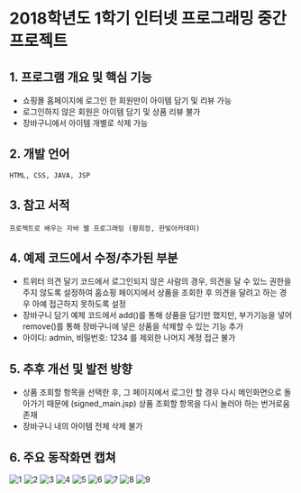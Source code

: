 # 2018학년도 1학기 인터넷 프로그래밍 중간 프로젝트 

## 1. 프로그램 개요 및 핵심 기능
- 쇼핑몰 홈페이지에 로그인 한 회원만이 아이템 담기 및 리뷰 가능
- 로그인하지 않은 회원은 아이템 담기 및 상품 리뷰 불가
- 장바구니에서 아이템 개별로 삭제 가능

## 2. 개발 언어
`HTML, CSS, JAVA, JSP`

## 3. 참고 서적
`프로젝트로 배우는 자바 웹 프로그래밍 (황희정, 한빛아카데미)`

## 4. 예제 코드에서 수정/추가된 부분
- 트위터 의견 달기 코드에서 로그인되지 않은 사람의 경우, 의견을 달 수 있느 권한을 주지 않도록 설정하여 홈쇼핑 페이지에서 상품을 조회한 후 의견을 달려고 하는 경우 아예 접근하지 못하도록 설정
- 장바구니 담기 예제 코드에서 add()를 통해 상품을 담기만 했지만, 부가기능을 넣어 remove()를 통해 장바구니에 넣은 상품을 삭제할 수 있는 기능 추가
- 아이디: admin, 비밀번호: 1234 를 제외한 나머지 계정 접근 불가

## 5. 추후 개선 및 발전 방향
- 상품 조회할 항목을 선택한 후, 그 페이지에서 로그인 할 경우 다시 메인화면으로 돌아가기 때문에 (signed_main.jsp) 상품 조회할 항목을 다시 눌러야 하는 번거로움 존재
- 장바구니 내의 아이템 전체 삭제 불가

## 6. 주요 동작화면 캡쳐
![1](https://user-images.githubusercontent.com/38810970/52067232-7f854d80-25bd-11e9-9dc6-80f0a5d44135.png)
![2](https://user-images.githubusercontent.com/38810970/52067251-88761f00-25bd-11e9-9017-39c959ea4448.png)
![3](https://user-images.githubusercontent.com/38810970/52067253-89a74c00-25bd-11e9-8a9c-548d39662f9c.png)
![4](https://user-images.githubusercontent.com/38810970/52067262-8ca23c80-25bd-11e9-8ece-0d7cbd4fbec8.png)
![5](https://user-images.githubusercontent.com/38810970/52067265-8f049680-25bd-11e9-9ed3-578f56147bd4.png)
![6](https://user-images.githubusercontent.com/38810970/52067267-9035c380-25bd-11e9-943b-3956941f0778.png)
![7](https://user-images.githubusercontent.com/38810970/52067271-90ce5a00-25bd-11e9-998f-141cd496c8be.png)
![8](https://user-images.githubusercontent.com/38810970/52067272-9166f080-25bd-11e9-9b0c-5ceb8b5c5006.png)
![9](https://user-images.githubusercontent.com/38810970/52067277-9461e100-25bd-11e9-960a-f4215c2b3622.png) 
